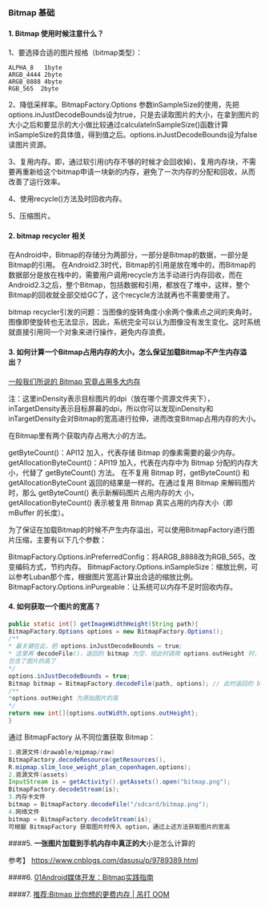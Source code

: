 ### Bitmap 基础

#### 1. Bitmap 使用时候注意什么？

1、要选择合适的图片规格（bitmap类型）：

```
ALPHA_8   1byte
ARGB_4444 2byte
ARGB_8888 4byte
RGB_565  2byte

```

2、降低采样率。BitmapFactory.Options 参数inSampleSize的使用，先把options.inJustDecodeBounds设为true，只是去读取图片的大小，在拿到图片的大小之后和要显示的大小做比较通过calculateInSampleSize()函数计算inSampleSize的具体值，得到值之后。options.inJustDecodeBounds设为false读图片资源。

3、复用内存。即，通过软引用(内存不够的时候才会回收掉)，复用内存块，不需要再重新给这个bitmap申请一块新的内存，避免了一次内存的分配和回收，从而改善了运行效率。

4、使用recycle()方法及时回收内存。

5、压缩图片。



#### 2. bitmap recycler 相关

在Android中，Bitmap的存储分为两部分，一部分是Bitmap的数据，一部分是Bitmap的引用。 在Android2.3时代，Bitmap的引用是放在堆中的，而Bitmap的数据部分是放在栈中的，需要用户调用recycle方法手动进行内存回收，而在Android2.3之后，整个Bitmap，包括数据和引用，都放在了堆中，这样，整个Bitmap的回收就全部交给GC了，这个recycle方法就再也不需要使用了。

bitmap recycler引发的问题：当图像的旋转角度小余两个像素点之间的夹角时，图像即使旋转也无法显示，因此，系统完全可以认为图像没有发生变化。这时系统就直接引用同一个对象来进行操作，避免内存浪费。



#### 3. 如何计算一个Bitmap占用内存的大小，怎么保证加载Bitmap不产生内存溢出？

[一般我们所说的 Bitmap 究竟占用多大内存](https://blog.csdn.net/lsyz0021/article/details/51356670)

注：这里inDensity表示目标图片的dpi（放在哪个资源文件夹下），inTargetDensity表示目标屏幕的dpi，所以你可以发现inDensity和inTargetDensity会对Bitmap的宽高进行拉伸，进而改变Bitmap占用内存的大小。

在Bitmap里有两个获取内存占用大小的方法。

getByteCount()：API12 加入，代表存储 Bitmap 的像素需要的最少内存。 getAllocationByteCount()：API19 加入，代表在内存中为 Bitmap 分配的内存大小，代替了 getByteCount() 方法。 在不复用 Bitmap 时，getByteCount() 和 getAllocationByteCount 返回的结果是一样的。在通过复用 Bitmap 来解码图片时，那么 getByteCount() 表示新解码图片占用内存的大 小，getAllocationByteCount() 表示被复用 Bitmap 真实占用的内存大小（即 mBuffer 的长度）。

为了保证在加载Bitmap的时候不产生内存溢出，可以使用BitmapFactory进行图片压缩，主要有以下几个参数：

BitmapFactory.Options.inPreferredConfig：将ARGB_8888改为RGB_565，改变编码方式，节约内存。 BitmapFactory.Options.inSampleSize：缩放比例，可以参考Luban那个库，根据图片宽高计算出合适的缩放比例。 BitmapFactory.Options.inPurgeable：让系统可以内存不足时回收内存。



#### 4. **如何获取一个图片的宽高？**

```java
public static int[] getImageWidthHeight(String path){
BitmapFactory.Options options = new BitmapFactory.Options();
/**
* 最关键在此，把 options.inJustDecodeBounds = true;
* 这里再 decodeFile()，返回的 bitmap 为空，但此时调用 options.outHeight 时，已经
包含了图片的高了
*/
options.inJustDecodeBounds = true;
Bitmap bitmap = BitmapFactory.decodeFile(path, options); // 此时返回的 bitmap 为 null
/**
*options.outHeight 为原始图片的高
*/
return new int[]{options.outWidth,options.outHeight};
}
```

通过 BitmapFactory 从不同位置获取 Bitmap：

```java
1.资源文件(drawable/mipmap/raw)
BitmapFactory.decodeResource(getResources(), 
R.mipmap.slim_lose_weight_plan_copenhagen,options);
2.资源文件(assets)
InputStream is = getActivity().getAssets().open("bitmap.png");
BitmapFactory.decodeStream(is);
3.内存卡文件
bitmap = BitmapFactory.decodeFile("/sdcard/bitmap.png");
4.网络文件
bitmap = BitmapFactory.decodeStream(is);
可根据 BitmapFactory 获取图片时传入 option，通过上述方法获取图片的宽高
```



####5. **一张图片加载到手机内存中真正的大**小是怎么计算的

参考】 https://www.cnblogs.com/dasusu/p/9789389.html



####6. [01Android媒体开发：Bitmap实践指南](https://github.com/guoxiaoxing/android-open-source-project-analysis/blob/master/doc/Android应用开发实践篇/Android媒体开发/01Android媒体开发：Bitmap实践指南.md)

####7. [推荐:Bitmap 比你想的更费内存 | 吊打 OOM](https://mp.weixin.qq.com/s?__biz=MzIxNjc0ODExMA==&mid=2247484679&idx=1&sn=d738f5ec092c8490484b66cb1ab80eab&chksm=97851c26a0f29530c2359cec1bbe74d93b90e4a1ba8df751dd6469734c8e58280fb265442d0c&scene=21#wechat_redirect)

